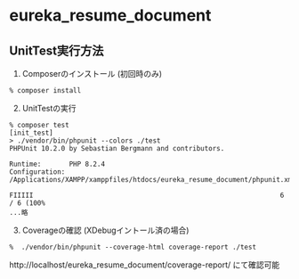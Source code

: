 # eureka_resume_document


## UnitTest実行方法
1. Composerのインストール (初回時のみ)
```
% composer install
```
2. UnitTestの実行
```
% composer test                                                                                                                                                                                [init_test]
> ./vendor/bin/phpunit --colors ./test
PHPUnit 10.2.0 by Sebastian Bergmann and contributors.

Runtime:       PHP 8.2.4
Configuration: /Applications/XAMPP/xamppfiles/htdocs/eureka_resume_document/phpunit.xml

FIIIII                                                              6 / 6 (100%
...略
```

3. Coverageの確認 (XDebugイントール済の場合)
```
%  ./vendor/bin/phpunit --coverage-html coverage-report ./test
```
http://localhost/eureka_resume_document/coverage-report/ にて確認可能
